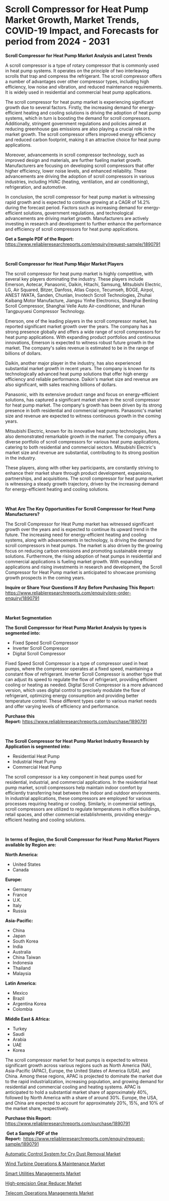 <p><h1>Scroll Compressor for Heat Pump Market Growth, Market Trends, COVID-19 Impact, and Forecasts for period from 2024 - 2031</h1></p><p><strong>Scroll Compressor for Heat Pump Market Analysis and Latest Trends</strong></p>
<p><p>A scroll compressor is a type of rotary compressor that is commonly used in heat pump systems. It operates on the principle of two interleaving scrolls that trap and compress the refrigerant. The scroll compressor offers a number of advantages over other compressor types, including high efficiency, low noise and vibration, and reduced maintenance requirements. It is widely used in residential and commercial heat pump applications.</p><p>The scroll compressor for heat pump market is experiencing significant growth due to several factors. Firstly, the increasing demand for energy-efficient heating and cooling solutions is driving the adoption of heat pump systems, which in turn is boosting the demand for scroll compressors. Additionally, stringent government regulations and policies aimed at reducing greenhouse gas emissions are also playing a crucial role in the market growth. The scroll compressor offers improved energy efficiency and reduced carbon footprint, making it an attractive choice for heat pump applications.</p><p>Moreover, advancements in scroll compressor technology, such as improved design and materials, are further fueling market growth. Manufacturers are focusing on developing scroll compressors that offer higher efficiency, lower noise levels, and enhanced reliability. These advancements are driving the adoption of scroll compressors in various industries, including HVAC (heating, ventilation, and air conditioning), refrigeration, and automotive.</p><p>In conclusion, the scroll compressor for heat pump market is witnessing rapid growth and is expected to continue growing at a CAGR of 14.2% during the forecast period. Factors such as increasing demand for energy-efficient solutions, government regulations, and technological advancements are driving market growth. Manufacturers are actively investing in research and development to further enhance the performance and efficiency of scroll compressors for heat pump applications.</p></p>
<p><strong>Get a Sample PDF of the Report:&nbsp;</strong> <a href="https://www.reliableresearchreports.com/enquiry/request-sample/1890791">https://www.reliableresearchreports.com/enquiry/request-sample/1890791</a></p>
<p>&nbsp;</p>
<p><strong>Scroll Compressor for Heat Pump Major Market Players</strong></p>
<p><p>The scroll compressor for heat pump market is highly competitive, with several key players dominating the industry. These players include Emerson, Aotecar, Panasonic, Daikin, Hitachi, Samsung, Mitsubishi Electric, LG, Air Squared, Bitzer, Danfoss, Atlas Copco, Tecumseh, BOGE, Airpol, ANEST IWATA, Sanden, Chunlan, Invotech Scroll Technologies, Zhuhai Kaibang Motor Manufacture, Jiangsu Yinhe Electronics, Shanghai Benling Scroll Compressor, Shanghai Velle Auto Air-conditioner, and Hunan Tangpuyuesi Compressor Technology.</p><p>Emerson, one of the leading players in the scroll compressor market, has reported significant market growth over the years. The company has a strong presence globally and offers a wide range of scroll compressors for heat pump applications. With expanding product portfolios and continuous innovations, Emerson is expected to witness robust future growth in the market. The company's sales revenue is estimated to be in the range of billions of dollars.</p><p>Daikin, another major player in the industry, has also experienced substantial market growth in recent years. The company is known for its technologically advanced heat pump solutions that offer high energy efficiency and reliable performance. Daikin's market size and revenue are also significant, with sales reaching billions of dollars.</p><p>Panasonic, with its extensive product range and focus on energy-efficient solutions, has captured a significant market share in the scroll compressor for heat pump market. The company's growth has been driven by its strong presence in both residential and commercial segments. Panasonic's market size and revenue are expected to witness continuous growth in the coming years.</p><p>Mitsubishi Electric, known for its innovative heat pump technologies, has also demonstrated remarkable growth in the market. The company offers a diverse portfolio of scroll compressors for various heat pump applications, catering to both residential and commercial sectors. Mitsubishi Electric's market size and revenue are substantial, contributing to its strong position in the industry.</p><p>These players, along with other key participants, are constantly striving to enhance their market share through product development, expansions, partnerships, and acquisitions. The scroll compressor for heat pump market is witnessing a steady growth trajectory, driven by the increasing demand for energy-efficient heating and cooling solutions.</p></p>
<p>&nbsp;</p>
<p><strong>What Are The Key Opportunities For Scroll Compressor for Heat Pump Manufacturers?</strong></p>
<p><p>The Scroll Compressor for Heat Pump market has witnessed significant growth over the years and is expected to continue its upward trend in the future. The increasing need for energy-efficient heating and cooling systems, along with advancements in technology, is driving the demand for scroll compressors in heat pumps. The market is also driven by the growing focus on reducing carbon emissions and promoting sustainable energy solutions. Furthermore, the rising adoption of heat pumps in residential and commercial applications is fueling market growth. With expanding applications and rising investments in research and development, the Scroll Compressor for Heat Pump market is anticipated to showcase promising growth prospects in the coming years.</p></p>
<p><strong>Inquire or Share Your Questions If Any Before Purchasing This Report:</strong> <a href="https://www.reliableresearchreports.com/enquiry/pre-order-enquiry/1890791">https://www.reliableresearchreports.com/enquiry/pre-order-enquiry/1890791</a></p>
<p>&nbsp;</p>
<p><strong>Market Segmentation</strong></p>
<p><strong>The Scroll Compressor for Heat Pump Market Analysis by types is segmented into:</strong></p>
<p><ul><li>Fixed Speed Scroll Compressor</li><li>Inverter Scroll Compressor</li><li>Digital Scroll Compressor</li></ul></p>
<p><p>Fixed Speed Scroll Compressor is a type of compressor used in heat pumps, where the compressor operates at a fixed speed, maintaining a constant flow of refrigerant. Inverter Scroll Compressor is another type that can adjust its speed to regulate the flow of refrigerant, providing efficient cooling or heating as needed. Digital Scroll Compressor is a more advanced version, which uses digital control to precisely modulate the flow of refrigerant, optimizing energy consumption and providing better temperature control. These different types cater to various market needs and offer varying levels of efficiency and performance.</p></p>
<p><strong>Purchase this Report:&nbsp;</strong><a href="https://www.reliableresearchreports.com/purchase/1890791">https://www.reliableresearchreports.com/purchase/1890791</a></p>
<p>&nbsp;</p>
<p><strong>The Scroll Compressor for Heat Pump Market Industry Research by Application is segmented into:</strong></p>
<p><ul><li>Residential Heat Pump</li><li>Industrial Heat Pump</li><li>Commercial Heat Pump</li></ul></p>
<p><p>The scroll compressor is a key component in heat pumps used for residential, industrial, and commercial applications. In the residential heat pump market, scroll compressors help maintain indoor comfort by efficiently transferring heat between the indoor and outdoor environments. In industrial applications, these compressors are employed for various processes requiring heating or cooling. Similarly, in commercial settings, scroll compressors are utilized to regulate temperatures in office buildings, retail spaces, and other commercial establishments, providing energy-efficient heating and cooling solutions.</p></p>
<p>&nbsp;</p>
<p><strong>In terms of Region, the Scroll Compressor for Heat Pump Market Players available by Region are:</strong></p>
<p>
    <p> <strong> North America: </strong>
        <ul>
            <li>United States</li>
            <li>Canada</li>
        </ul>
        </p> 
    <p> <strong> Europe: </strong>
        <ul>
            <li>Germany</li>
            <li>France</li>
            <li>U.K.</li>
            <li>Italy</li>
            <li>Russia</li>
        </ul>
        </p> 
    <p> <strong> Asia-Pacific: </strong>
        <ul>
            <li>China</li>
            <li>Japan</li>
            <li>South Korea</li>
            <li>India</li>
            <li>Australia</li>
            <li>China Taiwan</li>
            <li>Indonesia</li>
            <li>Thailand</li>
            <li>Malaysia</li>
        </ul>
        </p> 
    <p> <strong> Latin America: </strong>
        <ul>
            <li>Mexico</li>
            <li>Brazil</li>
            <li>Argentina Korea</li>
            <li>Colombia</li>
        </ul>
        </p> 
    <p> <strong> Middle East & Africa: </strong>
        <ul>
            <li>Turkey</li>
            <li>Saudi</li>
            <li>Arabia</li>
            <li>UAE</li>
            <li>Korea</li>
        </ul>
    </p>
    </p>
<p><p>The scroll compressor market for heat pumps is expected to witness significant growth across various regions such as North America (NA), Asia-Pacific (APAC), Europe, the United States of America (USA), and China. Among these regions, APAC is projected to dominate the market due to the rapid industrialization, increasing population, and growing demand for residential and commercial cooling and heating systems. APAC is anticipated to hold a substantial market share of approximately 40%, followed by North America with a share of around 30%. Europe, the USA, and China are expected to account for approximately 20%, 15%, and 10% of the market share, respectively.</p></p>
<p><strong>Purchase this Report: </strong><a href="https://www.reliableresearchreports.com/purchase/1890791">https://www.reliableresearchreports.com/purchase/1890791</a></p>
<p>&nbsp;<strong>Get a Sample PDF of the Report:&nbsp;&nbsp;</strong><a href="https://www.reliableresearchreports.com/enquiry/request-sample/1890791">https://www.reliableresearchreports.com/enquiry/request-sample/1890791</a></p>
<p><strong></strong></p>
<p><p><a href="https://github.com/GroverBarry/Market-Research-Report-List-3/blob/main/automatic-control-system-for-cry-dust-removal-market.md">Automatic Control System for Cry Dust Removal Market</a></p><p><a href="https://medium.com/@cletaturner879789/wind-turbine-operations-amp-maintenance-market-research-report-its-history-and-forecast-2023-to-4a62339e7f28">Wind Turbine Operations & Maintenance Market</a></p><p><a href="https://medium.com/@cletaturner879789/smart-utilities-managements-market-outlook-industry-overview-and-forecast-2023-to-2030-d1f7bc6fbf05">Smart Utilities Managements Market</a></p><p><a href="https://github.com/RickHolmes3/Market-Research-Report-List-2/blob/main/high-precision-gear-reducer-market.md">High-precision Gear Reducer Market</a></p><p><a href="https://medium.com/@cletaturner879789/telecom-operations-managements-market-trends-and-market-analysis-forecasted-for-period-2023-2030-af249fa721ca">Telecom Operations Managements Market</a></p></p>